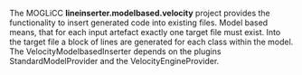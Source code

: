 The MOGLiCC **lineinserter.modelbased.velocity** project provides the functionality to insert generated code into existing files. Model based means, that for each input artefact exactly one target file must exist. Into the target file a block of lines are generated for each class within the model. The VelocityModelbasedInserter depends on the plugins StandardModelProvider and the VelocityEngineProvider.